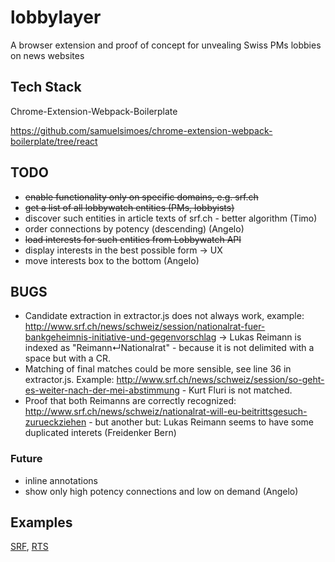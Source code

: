 # lobbylayer
A browser extension and proof of concept for unvealing Swiss PMs lobbies on news websites

## Tech Stack

Chrome-Extension-Webpack-Boilerplate

https://github.com/samuelsimoes/chrome-extension-webpack-boilerplate/tree/react

## TODO

* ~~enable functionality only on specific domains, e.g. srf.ch~~
* ~~get a list of all lobbywatch entities (PMs, lobbyists)~~
* discover such entities in article texts of srf.ch - better algorithm (Timo)
* order connections by potency (descending) (Angelo) 
* ~~load interests for such entities from Lobbywatch API~~
* display interests in the best possible form -> UX
* move interests box to the bottom (Angelo)

## BUGS

* Candidate extraction in extractor.js does not always work, example: http://www.srf.ch/news/schweiz/session/nationalrat-fuer-bankgeheimnis-initiative-und-gegenvorschlag -> Lukas Reimann is indexed as "Reimann↵Nationalrat" - because it is not delimited with a space but with a CR.
* Matching of final matches could be more sensible, see line 36 in extractor.js. Example: http://www.srf.ch/news/schweiz/session/so-geht-es-weiter-nach-der-mei-abstimmung - Kurt Fluri is not matched.
* Proof that both Reimanns are correctly recognized: http://www.srf.ch/news/schweiz/nationalrat-will-eu-beitrittsgesuch-zurueckziehen - but another but: Lukas Reimann seems to have some duplicated interets (Freidenker Bern)

### Future

* inline annotations
* show only high potency connections and low on demand (Angelo)

## Examples

[SRF](http://www.srf.ch/news/schweiz/session/nationalrat-fuer-bankgeheimnis-initiative-und-gegenvorschlag), [RTS](http://www.rts.ch/info/regions/autres-cantons/8357820-le-pdc-tessinois-appuie-le-referendum-contre-l-application-du-9-fevrier.html)
